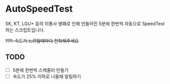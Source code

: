 # AutoSpeedTest

SK, KT, LGU+ 등의 이통사 병폐로 인해 만들어진 5분에 한번씩 자동으로 SpeedTest하는 스크립트입니다.

~~???: 속도가 느려질때마다 전화해주세요~~

## TODO

- [ ] 5분에 한번씩 스케줄러 만들기
- [ ] 속도가 25% 이하로 나올때 알림하기
